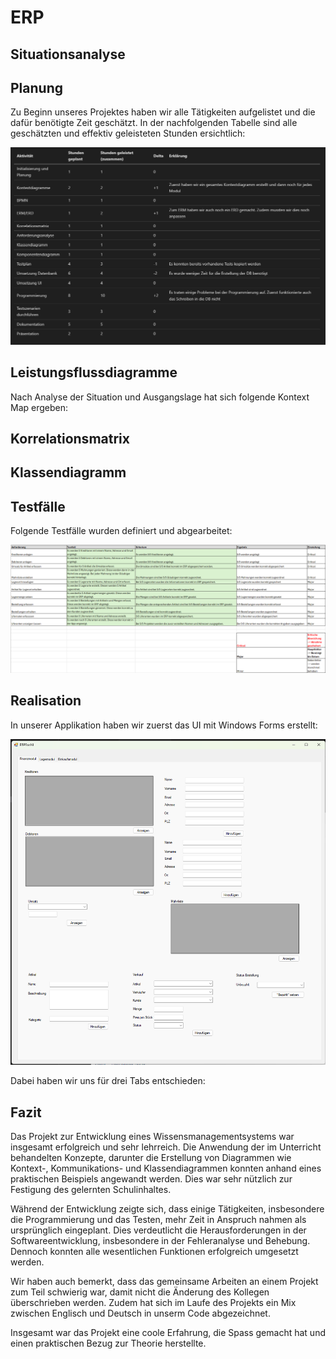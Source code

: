 # ERP

## Situationsanalyse

## Planung

Zu Beginn unseres Projektes haben wir alle Tätigkeiten aufgelistet und die dafür benötigte Zeit geschätzt.
In der nachfolgenden Tabelle sind alle geschätzten und effektiv geleisteten Stunden ersichtlich:

![Zeitplan](Zeitplan.png)

## Leistungsflussdiagramme

Nach Analyse der Situation und Ausgangslage hat sich folgende Kontext Map ergeben:

## Korrelationsmatrix

## Klassendiagramm

## Testfälle

Folgende Testfälle wurden definiert und abgearbeitet:

![Testfälle](Testfaelle.png)

## Realisation

In unserer Applikation haben wir zuerst das UI mit Windows Forms erstellt:

![UI](UI.png)

Dabei haben wir uns für drei Tabs entschieden:

## Fazit

Das Projekt zur Entwicklung eines Wissensmanagementsystems war insgesamt erfolgreich und sehr lehrreich.
Die Anwendung der im Unterricht behandelten Konzepte, darunter die Erstellung von Diagrammen wie Kontext-, Kommunikations- und Klassendiagrammen konnten anhand eines praktischen Beispiels angewandt werden.
Dies war sehr nützlich zur Festigung des gelernten Schulinhaltes.

Während der Entwicklung zeigte sich, dass einige Tätigkeiten, insbesondere die Programmierung und das Testen, mehr Zeit in Anspruch nahmen als ursprünglich eingeplant.
Dies verdeutlicht die Herausforderungen in der Softwareentwicklung, insbesondere in der Fehleranalyse und Behebung.
Dennoch konnten alle wesentlichen Funktionen erfolgreich umgesetzt werden.

Wir haben auch bemerkt, dass das gemeinsame Arbeiten an einem Projekt zum Teil schwierig war, damit nicht die Änderung des Kollegen überschrieben werden.
Zudem hat sich im Laufe des Projekts ein Mix zwischen Englisch und Deutsch in unserm Code abgezeichnet.

Insgesamt war das Projekt eine coole Erfahrung, die Spass gemacht hat und einen praktischen Bezug zur Theorie herstellte.
